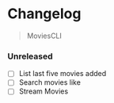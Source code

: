 # Changelog

> MoviesCLI

### Unreleased

- [ ] List last five movies added
- [ ] Search movies like
- [ ] Stream Movies